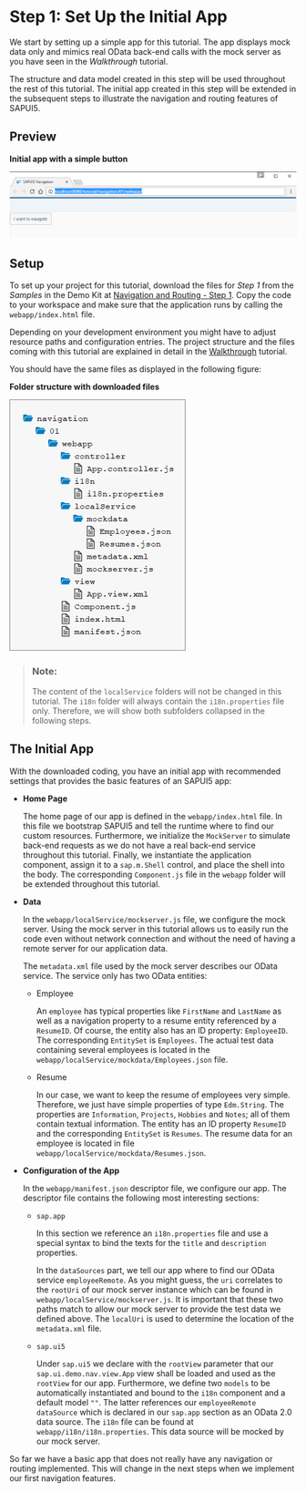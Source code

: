 <!-- loiodf245bd449a7470c8c2a0926ca8d78de -->

# Step 1: Set Up the Initial App

We start by setting up a simple app for this tutorial. The app displays mock data only and mimics real OData back-end calls with the mock server as you have seen in the *Walkthrough* tutorial.

The structure and data model created in this step will be used throughout the rest of this tutorial. The initial app created in this step will be extended in the subsequent steps to illustrate the navigation and routing features of SAPUI5.



## Preview

  
  
**Initial app with a simple button**

![](images/Tutorial_Navigation_and_Routing_Step_01a_2a2a284.png "Initial app with a simple button")



## Setup

To set up your project for this tutorial, download the files for *Step 1* from the *Samples* in the Demo Kit at [Navigation and Routing - Step 1](https://ui5.sap.com/#/entity/sap.ui.core.tutorial.navigation/sample/sap.ui.core.tutorial.navigation.01). Copy the code to your workspace and make sure that the application runs by calling the `webapp/index.html` file.

Depending on your development environment you might have to adjust resource paths and configuration entries. The project structure and the files coming with this tutorial are explained in detail in the [Walkthrough](walkthrough-tutorial-3da5f4b.md) tutorial.

You should have the same files as displayed in the following figure:

  
  
**Folder structure with downloaded files**

![](images/Tutorial_Navigation_and_Routing_Step_01b_cf75e00.png "Folder structure with downloaded files")

> ### Note:  
> The content of the `localService` folders will not be changed in this tutorial. The `i18n` folder will always contain the `i18n.properties` file only. Therefore, we will show both subfolders collapsed in the following steps.



## The Initial App

With the downloaded coding, you have an initial app with recommended settings that provides the basic features of an SAPUI5 app:

-   **Home Page**

    The home page of our app is defined in the `webapp/index.html` file. In this file we bootstrap SAPUI5 and tell the runtime where to find our custom resources. Furthermore, we initialize the `MockServer` to simulate back-end requests as we do not have a real back-end service throughout this tutorial. Finally, we instantiate the application component, assign it to a `sap.m.Shell` control, and place the shell into the body. The corresponding `Component.js` file in the `webapp` folder will be extended throughout this tutorial.

-   **Data**

    In the `webapp/localService/mockserver.js` file, we configure the mock server. Using the mock server in this tutorial allows us to easily run the code even without network connection and without the need of having a remote server for our application data.

    The `metadata.xml` file used by the mock server describes our OData service. The service only has two OData entities:

    -   Employee

        An `employee` has typical properties like `FirstName` and `LastName` as well as a navigation property to a resume entity referenced by a `ResumeID`. Of course, the entity also has an ID property: `EmployeeID`. The corresponding `EntitySet` is `Employees`. The actual test data containing several employees is located in the `webapp/localService/mockdata/Employees.json` file.

    -   Resume

        In our case, we want to keep the resume of employees very simple. Therefore, we just have simple properties of type `Edm.String`. The properties are `Information`, `Projects`, `Hobbies` and `Notes`; all of them contain textual information. The entity has an ID property `ResumeID` and the corresponding `EntitySet` is `Resumes`. The resume data for an employee is located in file `webapp/localService/mockdata/Resumes.json`.


-   **Configuration of the App**

    In the `webapp/manifest.json` descriptor file, we configure our app. The descriptor file contains the following most interesting sections:

    -   `sap.app`

        In this section we reference an `i18n.properties` file and use a special syntax to bind the texts for the `title` and `description` properties.

        In the `dataSources` part, we tell our app where to find our OData service `employeeRemote`. As you might guess, the `uri` correlates to the `rootUri` of our mock server instance which can be found in `webapp/localService/mockserver.js`. It is important that these two paths match to allow our mock server to provide the test data we defined above. The `localUri` is used to determine the location of the `metadata.xml` file.

    -   `sap.ui5`

        Under `sap.ui5` we declare with the `rootView` parameter that our `sap.ui.demo.nav.view.App` view shall be loaded and used as the `rootView` for our app. Furthermore, we define two `models` to be automatically instantiated and bound to the `i18n` component and a default model `""`. The latter references our `employeeRemote` `dataSource` which is declared in our `sap.app` section as an OData 2.0 data source. The `i18n` file can be found at `webapp/i18n/i18n.properties`. This data source will be mocked by our mock server.



So far we have a basic app that does not really have any navigation or routing implemented. This will change in the next steps when we implement our first navigation features.


